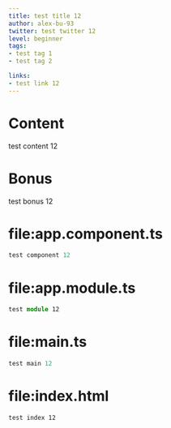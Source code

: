 ```yaml
---
title: test title 12
author: alex-bu-93
twitter: test twitter 12
level: beginner
tags:
- test tag 1
- test tag 2

links:
- test link 12
---
```


# Content
test content 12

# Bonus
test bonus 12

# file:app.component.ts
```typescript
test component 12
```

# file:app.module.ts
```typescript
test module 12
```

# file:main.ts
```typescript
test main 12
```

# file:index.html
```html
test index 12
```